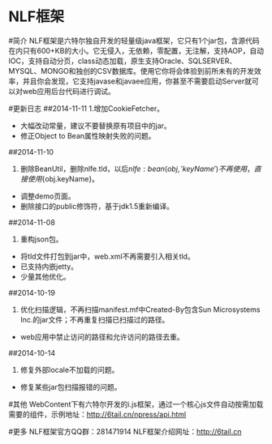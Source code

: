 NLF框架
===

#简介
NLF框架是六特尔独自开发的轻量级java框架，它只有1个jar包，含源代码在内只有600+KB的大小。它无侵入，无依赖，零配置，无注解，支持AOP，自动IOC，支持自动分页，class动态加载，原生支持Oracle、SQLSERVER、MYSQL、MONGO和独创的CSV数据库。使用它你将会体验到前所未有的开发效率，并且你会发现，它支持javase和javaee应用，你甚至不需要启动Server就可以对web应用后台代码进行调试。

#更新日志
##2014-11-11
1.增加CookieFetcher。
* 大幅改动常量，建议不要替换原有项目中的jar。
* 修正Object to Bean属性映射失败的问题。

##2014-11-10
1. 删除BeanUtil，删除nlfe.tld，以后${nlfe:bean(obj,'keyName')}不再使用，直接使用${obj.keyName}。
* 调整demo页面。
* 删除接口的public修饰符，基于jdk1.5重新编译。

##2014-11-08
1. 重构json包。
* 将tld文件打包到jar中，web.xml不再需要引入相关tld。
* 已支持内嵌jetty。
* 少量其他优化。

##2014-10-19
1. 优化扫描逻辑，不再扫描manifest.mf中Created-By包含Sun Microsystems Inc.的jar文件；不再重复扫描已扫描过的路径。
* web应用中禁止访问的路径和允许访问的路径去重。

##2014-10-14
1. 修复外部locale不加载的问题。
* 修复某些jar包扫描报错的问题。

#其他
WebContent下有六特尔开发的i.js框架，通过一个核心js文件自动按需加载需要的组件，示例地址：http://6tail.cn/npress/api.html

#更多
    NLF框架官方QQ群：281471914
    NLF框架介绍网址：http://6tail.cn